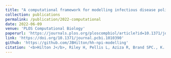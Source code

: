 ```yaml
---
title: "A computational framework for modelling infectious disease policy based on age and household structure with applications to the COVID-19 pandemic."
collection: publications
permalink: /publication/2022-computational
date: 2022-06-09
venue: 'PLOS Computational Biology'
paperurl: 'https://journals.plos.org/ploscompbiol/article?id=10.1371/journal.pcbi.1010390'
link: 'https://doi.org/10.1371/journal.pcbi.1010390'
github: 'https://github.com/JBHilton/hh-npi-modelling'
citation: '<b>Hilton J</b>, Riley H, Pellis L, Aziza R, Brand SPC., K. Kombe I, et al. (2022). &quot;A computational framework for modelling infectious disease policy based on age and household structure with applications to the COVID-19 pandemic.&quot; <i>PLoS Comput Biol</i> 18(9): e1010390. https://doi.org/10.1371/journal.pcbi.1010390'
---
```

